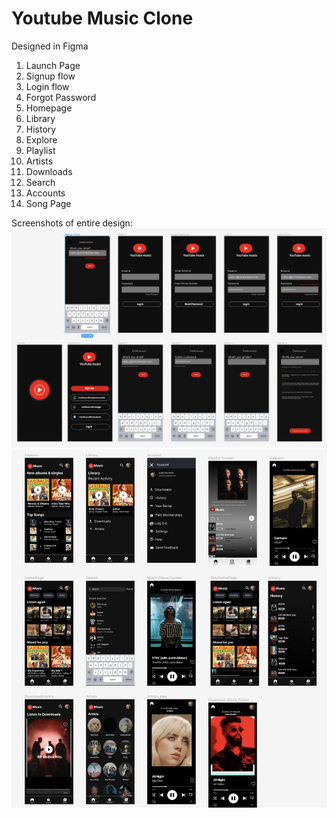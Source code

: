 # Youtube Music Clone 
Designed in Figma

1. Launch Page
2. Signup flow
3. Login flow 
4. Forgot Password
5. Homepage
6. Library
7. History
8. Explore
9. Playlist 
10. Artists
11. Downloads
12. Search
13. Accounts
14. Song Page

Screenshots of entire design:
<img src="https://github.com/SushmitaMaity/User-Experience-Design-Testing/blob/master/YoutubeMusicClone_Figma/Screen%20Shot%202023-02-09%20at%2012.40.04%20PM.png">
<img src="https://github.com/SushmitaMaity/User-Experience-Design-Testing/blob/master/YoutubeMusicClone_Figma/Screen%20Shot%202023-02-09%20at%2012.40.27%20PM.png">
